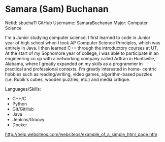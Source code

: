 # Samara (Sam) Buchanan
Netid: sbucha11
GitHub Username: SamaraBuchanan
Major: Computer Science

I'm a Junior studying computer science. I first learned to code in Junior year of high
school when I took AP Computer Science Principles, which was entirely in Java. I then 
learned C++ through the introductory courses at UT. At the start of my Sophomore year
of college, I was able to participate in an engineering co op with a networking 
company called Adtran in Huntsville, Alabama, where I greatly expanded on my skills as
a programmer in practical and professional contexts. I'm greatly interested in home-
centric hobbies such as reading/writing, video games, algorithm-based puzzles (i.e. 
Rubik's cubes, wooden puzzles, etc.) and media critique. 

Languages/Skills:
* C++/C
* Python
* Git/GitHub
* Java
* Jenkins/Groovy
* Docker

http://help.websiteos.com/websiteos/example_of_a_simple_html_page.htm

